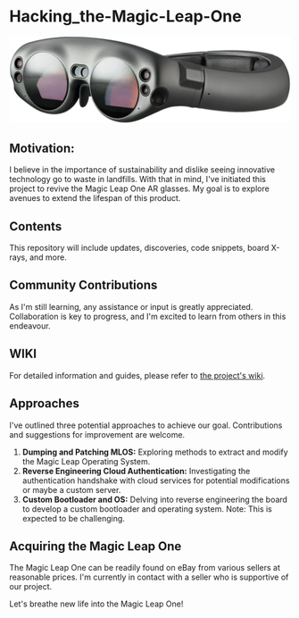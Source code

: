 # Hacking_the-Magic-Leap-One
![Alt Text](assets/photos/ML1.png)

## Motivation:
I believe in the importance of sustainability and dislike seeing innovative technology go to waste in landfills. With that in mind, I've initiated this project to revive the Magic Leap One AR glasses. My goal is to explore avenues to extend the lifespan of this product.

## Contents
This repository will include updates, discoveries, code snippets, board X-rays, and more.

## Community Contributions
As I'm still learning, any assistance or input is greatly appreciated. Collaboration is key to progress, and I'm excited to learn from others in this endeavour.

## WIKI
For detailed information and guides, please refer to [the project's wiki](https://github.com/Tomas-Kuchta-FPV/hacking_the-Magic-Leap-one/wiki).

## Approaches
I've outlined three potential approaches to achieve our goal. Contributions and suggestions for improvement are welcome.

 1. **Dumping and Patching MLOS:** Exploring methods to extract and modify the Magic Leap Operating System.
 2. **Reverse Engineering Cloud Authentication:** Investigating the authentication handshake with cloud services for potential modifications or maybe a custom server.
 3. **Custom Bootloader and OS:** Delving into reverse engineering the board to develop a custom bootloader and operating system. Note: This is expected to be challenging.

## Acquiring the Magic Leap One
The Magic Leap One can be readily found on eBay from various sellers at reasonable prices. I'm currently in contact with a seller who is supportive of our project.

Let's breathe new life into the Magic Leap One!